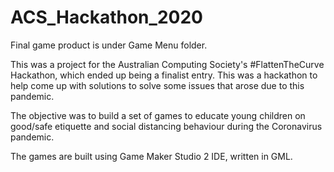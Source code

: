# ACS_Hackathon_2020
Final game product is under Game Menu folder.

This was a project for the Australian Computing Society's #FlattenTheCurve Hackathon, which ended up being a finalist entry. This was a hackathon to help come up with solutions to solve some issues that arose due to this pandemic.

The objective was to build a set of games to educate young children on good/safe etiquette and social distancing behaviour during the Coronavirus pandemic.

The games are built using Game Maker Studio 2 IDE, written in GML.
